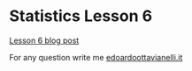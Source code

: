 # Statistics Lesson 6

[Lesson 6 blog post](https://edoardottt.wordpress.com/2021/11/03/lesson-6/)

For any question write me [edoardoottavianelli.it](https://www.edoardoottavianelli.it/)
